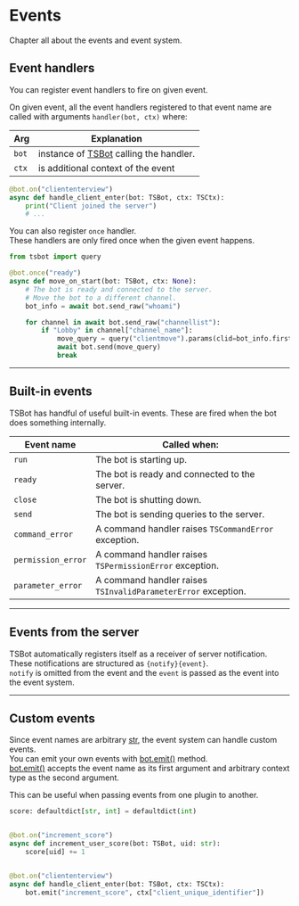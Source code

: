 # Events

Chapter all about the events and event system.

## Event handlers

You can register event handlers to fire on given event.

On given event, all the event handlers registered to that event name are called with arguments `handler(bot, ctx)` where:

| Arg   | Explanation                                               |
| ----- | --------------------------------------------------------- |
| `bot` | instance of [TSBot](tsbot.bot.TSBot) calling the handler. |
| `ctx` | is additional context of the event                        |

```python
@bot.on("cliententerview")
async def handle_client_enter(bot: TSBot, ctx: TSCtx):
    print("Client joined the server")
    # ...
```

You can also register `once` handler.  
These handlers are only fired once when the given event happens.

```python
from tsbot import query

@bot.once("ready")
async def move_on_start(bot: TSBot, ctx: None):
    # The bot is ready and connected to the server.
    # Move the bot to a different channel.
    bot_info = await bot.send_raw("whoami")

    for channel in await bot.send_raw("channellist"):
        if "Lobby" in channel["channel_name"]:
            move_query = query("clientmove").params(clid=bot_info.first["client_id"], cid=channel["cid"])
            await bot.send(move_query)
            break
```

---

## Built-in events

TSBot has handful of useful built-in events. These are fired when the bot does something internally.

| Event name         | Called when:                                                  |
| ------------------ | ------------------------------------------------------------- |
| `run`              | The bot is starting up.                                       |
| `ready`            | The bot is ready and connected to the server.                 |
| `close`            | The bot is shutting down.                                     |
| `send`             | The bot is sending queries to the server.                     |
| `command_error`    | A command handler raises `TSCommandError` exception.          |
| `permission_error` | A command handler raises `TSPermissionError` exception.       |
| `parameter_error`  | A command handler raises `TSInvalidParameterError` exception. |

---

## Events from the server

TSBot automatically registers itself as a receiver of server notification.  
These notifications are structured as `{notify}{event}`.  
`notify` is omitted from the event and the `event` is passed as the event into the event system.

---

## Custom events

Since event names are arbitrary [str](str), the event system can handle custom events.  
You can emit your own events with [bot.emit()](tsbot.bot.TSBot.emit) method.  
[bot.emit()](tsbot.bot.TSBot.emit) accepts the event name as its first argument and arbitrary context type as the second argument.

This can be useful when passing events from one plugin to another.

```python
score: defaultdict[str, int] = defaultdict(int)


@bot.on("increment_score")
async def increment_user_score(bot: TSBot, uid: str):
    score[uid] += 1


@bot.on("cliententerview")
async def handle_client_enter(bot: TSBot, ctx: TSCtx):
    bot.emit("increment_score", ctx["client_unique_identifier"])
```
